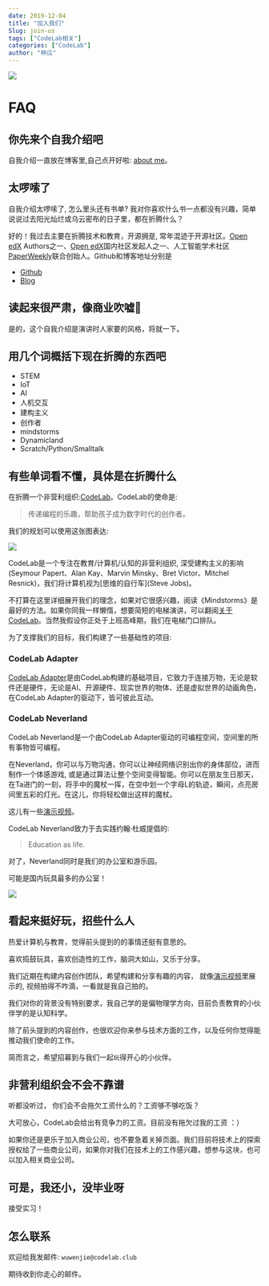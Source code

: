 ```yaml
---
date: 2019-12-04
title: "加入我们"
Slug: join-us
tags: ["CodeLab相关"]
categories: ["CodeLab"]
author: "种瓜"
---
```


<img className="img-responsive" src="/img/join-us.png" />

# FAQ

## 你先来个自我介绍吧
自我介绍一直放在博客里,自己点开好啦: <a target="_blank" href="https://blog.just4fun.site/aboutme" >about me</a>。


## 太啰嗦了
自我介绍太啰嗦了, 怎么里头还有书单? 我对你喜欢什么书一点都没有兴趣，简单说说过去阳光灿烂或乌云密布的日子里，都在折腾什么？

好的！我过去主要在折腾技术和教育，开源拥趸, 常年混迹于开源社区。[Open edX](https://github.com/edx) Authors之一、[Open edX](https://github.com/edx)国内社区发起人之一、人工智能学术社区[PaperWeekly](https://www.paperweekly.site/)联合创始人。Github和博客地址分别是

*  [Github](https://github.com/wwj718)
*  [Blog](https://blog.just4fun.site/)

<!--truncate-->
## 读起来很严肃，像商业吹嘘
是的，这个自我介绍是演讲时人家要的风格，将就一下。

## 用几个词概括下现在折腾的东西吧
*  STEM
*  IoT
*  AI
*  人机交互
*  建构主义
*  创作者
*  mindstorms
*  Dynamicland
*  Scratch/Python/Smalltalk

## 有些单词看不懂，具体是在折腾什么

在折腾一个非营利组织:[CodeLab](http://www.codelab.club/)。CodeLab的使命是:

>  传递编程的乐趣，帮助孩子成为数字时代的创作者。

我们的规划可以使用这张图表达:

![](/img/codelab_branch.png)

CodeLab是一个专注在教育/计算机/认知的非营利组织, 深受建构主义的影响(Seymour Papert、Alan Kay、Marvin Minsky、Bret Victor、Mitchel Resnick)，我们将计算机视为[思维的自行车](Steve Jobs)。

不打算在这里详细展开我们的理念，如果对它很感兴趣，阅读《Mindstorms》是最好的方法。如果你同我一样懒惰，想要简短的电梯演讲，可以翻阅[关于CodeLab](https://www.codelab.club/blog/about-codelab-club/)。当然我假设你正处于上班高峰期，我们在电梯门口排队。

为了支撑我们的目标，我们构建了一些基础性的项目:

### CodeLab Adapter
[CodeLab Adapter](https://adapter.codelab.club/)是由CodeLab构建的基础项目，它致力于连接万物，无论是软件还是硬件，无论是AI、开源硬件、现实世界的物体、还是虚拟世界的动画角色，在CodeLab Adapter的驱动下，皆可彼此互动。

### CodeLab Neverland
CodeLab Neverland是一个由CodeLab Adapter驱动的可编程空间，空间里的所有事物皆可编程。

在Neverland，你可以与万物沟通，你可以让神经网络识别出你的身体部位，进而制作一个体感游戏, 或是通过算法让整个空间变得智能。你可以在朋友生日那天，在Ta进门的一刻，将手中的魔杖一挥，在空中划一个字母L的轨迹，瞬间，点亮房间里五彩的灯光。在这儿，你将轻松做出这样的魔杖。

这儿有一些[演示视频](https://adapter.codelab.club/user_guide/gallery/)。

CodeLab Neverland致力于去实践约翰·杜威提倡的: 

>  Education as life.

对了，Neverland同时是我们的办公室和游乐园。

可能是国内玩具最多的办公室！

![](/img/adapter_party.jpeg)

## 看起来挺好玩，招些什么人
热爱计算机与教育，觉得前头提到的的事情还挺有意思的。

喜欢捣鼓玩具，喜欢创造性的工作，脑洞大如山，又乐于分享。

我们近期在构建内容创作团队，希望构建和分享有趣的内容， 就像[演示视频](https://adapter.codelab.club/user_guide/gallery/)里展示的, 视频拍得不咋滴，一看就是我自己拍的。

我们对你的背景没有特别要求，我自己学的是偏物理学方向，目前负责教育的小伙伴学的是认知科学。

除了前头提到的内容创作，也很欢迎你来参与技术方面的工作，以及任何你觉得能推动我们使命的工作。

简而言之，希望招募到与我们一起`玩`得开心的小伙伴。

## 非营利组织会不会不靠谱
听都没听过， 你们会不会拖欠工资什么的？工资够不够吃饭？

大可放心，CodeLab会给出有竞争力的工资。目前没有拖欠过我的工资 ：）

如果你还是更乐于加入商业公司，也不要急着关掉页面。我们目前将技术上的探索授权给了一些商业公司，如果你对我们在技术上的工作感兴趣，想参与这块，也可以加入相关商业公司。


## 可是，我还小，没毕业呀
接受实习！

## 怎么联系
欢迎给我发邮件: `wuwenjie@codelab.club`

期待收到你走心的邮件。
